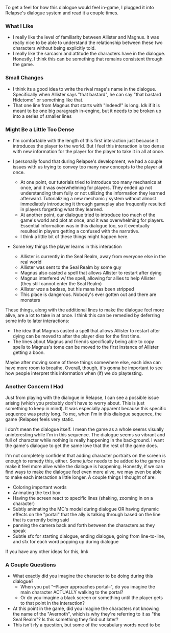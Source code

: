 To get a feel for how this dialogue would feel in-game, I plugged it into Relapse's dialogue system and read it a couple times.

### What I Like
- I really like the level of familiarity between Allister and Magnus. it was really nice to be able to understand the relationship between these two characters without being explicitly told.
- I really like the sarcasm and attitude the characters have in the dialogue. Honestly, I think this can be something that remains consistent through the game.

### Small Changes

- I think its a good idea to write the rival mage's name in the dialogue. Specifically when Allister says "that bastard", he can say "that bastard Hidetomo" or something like that.
- That one line from Magnus that starts with "Indeed!" is long. Idk if it is meant to be one big paragraph in-engine, but it needs to be broken up into a series of smaller lines

### Might Be a Little Too Dense

- I'm comfortable with the length of this first interaction just because it introduces the player to the world. But I feel this interaction is too dense with new information for the player for the player to take it in all at once.
- I personally found that during Relapse's development, we had a couple issues with us trying to convey too many new concepts to the player at once.
	- At one point, our tutorials tried to introduce too many mechanics at once, and it was overwhelming for players. They ended up not understanding them fully or not utilizing the information they learned afterward. Tutorializing a new mechanic / system without almost immediately introducing it through gameplay also frequently resulted in players forgetting what they learned.
	- At another point, our dialogue tried to introduce too much of the game's world and plot at once, and it was overwhelming for players. Essential information was in this dialogue too, so it eventually resulted in players getting a confused with the narrative.
	- I think a little bit of these things might happen here.

- Some key things the player learns in this interaction
	- Allister is currently in the Seal Realm, away from everyone else in the real world
	- Allister was sent to the Seal Realm by some guy
	- Magnus also casted a spell that allows Allister to restart after dying
	- Magnus interfered w/ the spell, allowing for allies to help Allister (they still cannot enter the Seal Realm)
	- Allister *was* a badass, but his mana has been stripped
	- This place is dangerous. Nobody's ever gotten out and there are monsters

These things, along with the additional lines to make the dialogue feel more alive, are a lot to take in at once. I think this can be remedied by deferring some info to later interactions:
- The idea that Magnus casted a spell that allows Allister to restart after dying can be moved to after the player dies for the first time.
- The lines about Magnus and friends specifically being able to copy spells to Magnus's tome can be moved to the first instance of Allister getting a boon.

Maybe after moving some of these things somewhere else, each idea can have more room to breathe. Overall, though, it's gonna be important to see how people interpret this information when (if) we do playtesting.

### Another Concern I Had

Just from playing with the dialogue in Relapse, I can see a possible issue arising (which you probably don't have to worry about. This is just something to keep in mind). It was especially apparent because this specific sequence was pretty long. To me, when I'm in this dialogue sequence, the game (Relapse) feels very static.

I don't mean the dialogue itself. I mean the game as a whole seems visually uninteresting while I'm in this sequence. The dialogue seems so vibrant and full of character while nothing is really happening in the background. I want the game's dialogue to get the same love that the rest of the game does.

I'm not completely confident that adding character portraits on the screen is enough to remedy this, either. Some *juice* needs to be added to the game to make it feel more alive while the dialogue is happening. Honestly, if we can find ways to make the dialogue feel even more alive, we may even be able to make each interaction a little longer.
A couple things I thought of are:
- Coloring important words
- Animating the text box
- Having the screen react to specific lines (shaking, zooming in on a character)
- Subtly animating the MC's model during dialogue OR having dynamic effects on the "portal" that the ally is talking through based on the line that is currently being said
- panning the camera back and forth between the characters as they speak
- Subtle sfx for starting dialogue, ending dialogue, going from line-to-line, and sfx for each word popping up during dialogue

If you have any other ideas for this, lmk



### A Couple Questions
- What exactly did you imagine the character to be doing during this dialogue?
	- When you put "–Player approaches portal–", do you imagine the main character ACTUALLY walking to the portal?
	- Or do you imagine a black screen or something until the player gets to that point in the interaction?
- At this point in the game, did you imagine the characters not knowing the name of the "Avernoth", which is why they're referring to it as "the Seal Realm"? Is this something they find out later?
- This isn't rly a question, but some of the vocabulary words need to be
